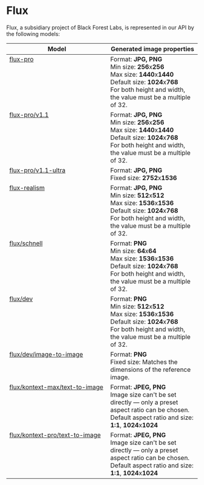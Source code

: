 # Flux

Flux, a subsidiary project of Black Forest Labs, is represented in our API by the following models:

<table><thead><tr><th width="250" valign="top">Model</th><th>Generated image properties</th></tr></thead><tbody><tr><td valign="top"><a href="flux-pro.md">flux-pro</a><br></td><td>Format: <strong>JPG, PNG</strong><br>Min size: <strong>256</strong>x<strong>256</strong><br>Max size: <strong>1440</strong>x<strong>1440</strong><br>Default size: <strong>1024</strong>x<strong>768</strong><br>For both height and width, the value must be a multiple of 32.</td></tr><tr><td valign="top"><a href="flux-pro.md">flux-pro/v1.1</a></td><td>Format: <strong>JPG, PNG</strong><br>Min size: <strong>256</strong>x<strong>256</strong><br>Max size: <strong>1440</strong>x<strong>1440</strong><br>Default size: <strong>1024</strong>x<strong>768</strong><br>For both height and width, the value must be a multiple of 32.</td></tr><tr><td valign="top"><a href="flux-pro-v1.1-ultra.md">flux-pro/v1.1-ultra</a></td><td>Format: <strong>JPG, PNG</strong><br>Fixed size: <strong>2752</strong>x<strong>1536</strong></td></tr><tr><td valign="top"><a href="flux-realism.md">flux-realism</a></td><td>Format: <strong>JPG, PNG</strong><br>Min size: <strong>512</strong>x<strong>512</strong><br>Max size: <strong>1536</strong>x<strong>1536</strong><br>Default size: <strong>1024</strong>x<strong>768</strong><br>For both height and width, the value must be a multiple of 32.</td></tr><tr><td valign="top"><a href="flux-schnell.md">flux/schnell</a></td><td>Format: <strong>PNG</strong><br>Min size: <strong>64</strong>x<strong>64</strong><br>Max size: <strong>1536</strong>x<strong>1536</strong><br>Default size: <strong>1024</strong>x<strong>768</strong><br>For both height and width, the value must be a multiple of 32.</td></tr><tr><td valign="top"><a href="flux-dev.md">flux/dev</a></td><td>Format: <strong>PNG</strong><br>Min size: <strong>512</strong>x<strong>512</strong><br>Max size: <strong>1536</strong>x<strong>1536</strong><br>Default size: <strong>1024</strong>x<strong>768</strong><br>For both height and width, the value must be a multiple of 32.</td></tr><tr><td valign="top"><a href="flux-dev-image-to-image.md">flux/dev/image-to-image</a></td><td>Format: <strong>PNG</strong><br>Fixed size: Matches the dimensions of the reference image.</td></tr><tr><td valign="top"><a href="flux-kontext-max-text-to-image.md">flux/kontext-max/text-to-image</a></td><td>Format: <strong>JPEG, PNG</strong><br>Image size can't be set directly — only a preset aspect ratio can be chosen.<br>Default aspect ratio and size: <strong>1:1</strong>, <strong>1024</strong>x<strong>1024</strong></td></tr><tr><td valign="top"><a href="flux-kontext-pro-text-to-image.md">flux/kontext-pro/text-to-image</a></td><td>Format: <strong>JPEG, PNG</strong><br>Image size can't be set directly — only a preset aspect ratio can be chosen.<br>Default aspect ratio and size: <strong>1:1</strong>, <strong>1024</strong>x<strong>1024</strong></td></tr></tbody></table>
